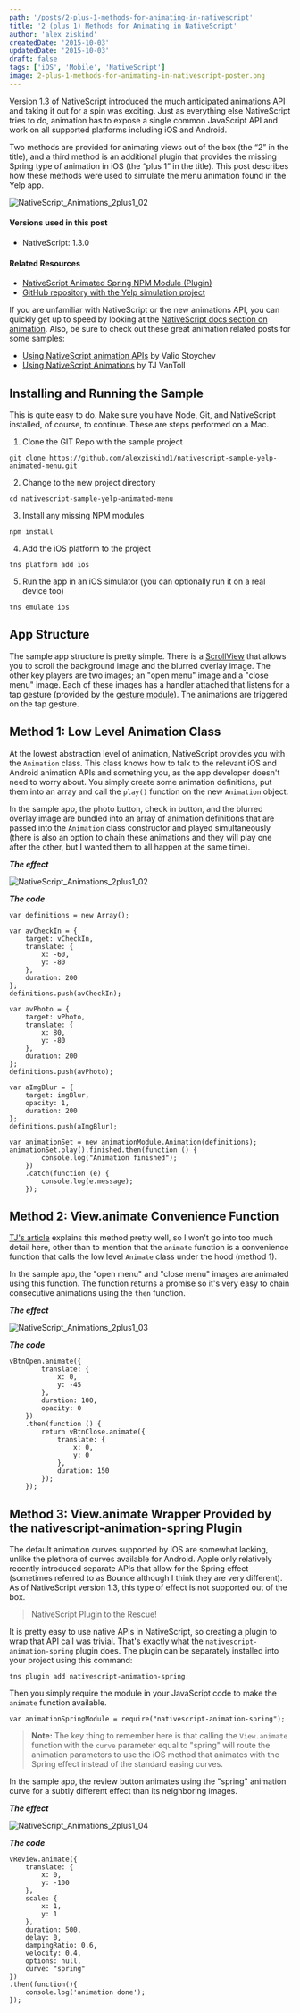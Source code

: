 ```yaml
---
path: '/posts/2-plus-1-methods-for-animating-in-nativescript'
title: '2 (plus 1) Methods for Animating in NativeScript'
author: 'alex_ziskind'
createdDate: '2015-10-03'
updatedDate: '2015-10-03'
draft: false
tags: ['iOS', 'Mobile', 'NativeScript']
image: 2-plus-1-methods-for-animating-in-nativescript-poster.png
---
```


Version 1.3 of NativeScript introduced the much anticipated animations API and taking it out for a spin was exciting. Just as everything else NativeScript tries to do, animation has to expose a single common JavaScript API and work on all supported platforms including iOS and Android.

Two methods are provided for animating views out of the box (the “2” in the title), and a third method is an additional plugin that provides the missing Spring type of animation in iOS (the “plus 1” in the title). This post describes how these methods were used to simulate the menu animation found in the Yelp app.

![NativeScript_Animations_2plus1_02](NativeScript_Animations_2plus1_01.gif)

#### Versions used in this post 

* NativeScript: 1.3.0

#### Related Resources 

* [NativeScript Animated Spring NPM Module (Plugin)](https://www.nativescript.org/blog/details/using-nativescript-animations-api)
* [GitHub repository with the Yelp simulation project](https://github.com/alexziskind1/nativescript-sample-yelp-animated-menu)

If you are unfamiliar with NativeScript or the new animations API, you can quickly get up to speed by looking at the [NativeScript docs section on animation](http://docs.nativescript.org/animation). Also, be sure to check out these great animation related posts for some samples: 

* [Using NativeScript animation APIs](https://www.nativescript.org/blog/details/using-nativescript-animations-api) by Valio Stoychev 
* [Using NativeScript Animations](https://www.nativescript.org/blog/details/using-nativescript-animations) by TJ VanToll 

## Installing and Running the Sample

This is quite easy to do. Make sure you have Node, Git, and NativeScript installed, of course, to continue. These are steps performed on a Mac.

1. Clone the GIT Repo with the sample project 

```
git clone https://github.com/alexziskind1/nativescript-sample-yelp-animated-menu.git
```

2. Change to the new project directory 

```
cd nativescript-sample-yelp-animated-menu
```

3. Install any missing NPM modules 

```
npm install
```

4. Add the iOS platform to the project 

```
tns platform add ios
```

5. Run the app in an iOS simulator (you can optionally run it on a real device too) 

```
tns emulate ios
```

## App Structure

The sample app structure is pretty simple. There is a [ScrollView](https://docs.nativescript.org/ApiReference/ui/scroll-view/HOW-TO.html) that allows you to scroll the background image and the blurred overlay image. The other key players are two images; an "open menu" image and a "close menu" image. Each of these images has a handler attached that listens for a tap gesture (provided by the [gesture module](https://docs.nativescript.org/gestures)). The animations are triggered on the tap gesture. 

## Method 1: Low Level Animation Class

At the lowest abstraction level of animation, NativeScript provides you with the `Animation` class. This class knows how to talk to the relevant iOS and Android animation APIs and something you, as the app developer doesn't need to worry about. You simply create some animation definitions, put them into an array and call the `play()` function on the new `Animation` object.

In the sample app, the photo button, check in button, and the blurred overlay image are bundled into an array of animation definitions that are passed into the `Animation` class constructor and played simultaneously (there is also an option to chain these animations and they will play one after the other, but I wanted them to all happen at the same time).

_**The effect**_

![NativeScript_Animations_2plus1_02](NativeScript_Animations_2plus1_02.gif)

_**The code**_

```
var definitions = new Array();

var avCheckIn = {
    target: vCheckIn,
    translate: {
        x: -60,
        y: -80
    },
    duration: 200
};
definitions.push(avCheckIn);
 
var avPhoto = {
    target: vPhoto,
    translate: {
        x: 80,
        y: -80
    },
    duration: 200
};
definitions.push(avPhoto);
 
var aImgBlur = {
    target: imgBlur,
    opacity: 1,
    duration: 200
};
definitions.push(aImgBlur);
 
var animationSet = new animationModule.Animation(definitions);
animationSet.play().finished.then(function () {
        console.log("Animation finished");
    })
    .catch(function (e) {
        console.log(e.message);
    });
```

## Method 2: View.animate Convenience Function

[TJ's article](https://www.nativescript.org/blog/details/using-nativescript-animations) explains this method pretty well, so I won't go into too much detail here, other than to mention that the `animate` function is a convenience function that calls the low level `Animate` class under the hood (method 1).

In the sample app, the "open menu" and "close menu" images are animated using this function. The function returns a promise so it's very easy to chain consecutive animations using the `then` function.

_**The effect**_

![NativeScript_Animations_2plus1_03](NativeScript_Animations_2plus1_03.gif)

_**The code**_

```
vBtnOpen.animate({
        translate: {
            x: 0,
            y: -45
        },
        duration: 100,
        opacity: 0
    })
    .then(function () {
        return vBtnClose.animate({
            translate: {
                x: 0,
                y: 0
            },
            duration: 150
        });
    });
```

## Method 3: View.animate Wrapper Provided by the nativescript-animation-spring Plugin

The default animation curves supported by iOS are somewhat lacking, unlike the plethora of curves available for Android. Apple only relatively recently introduced separate APIs that allow for the Spring effect (sometimes referred to as Bounce although I think they are very different). As of NativeScript version 1.3, this type of effect is not supported out of the box.

> NativeScript Plugin to the Rescue!

It is pretty easy to use native APIs in NativeScript, so creating a plugin to wrap that API call was trivial. That's exactly what the `nativescript-animation-spring` plugin does. The plugin can be separately installed into your project using this command:

```
tns plugin add nativescript-animation-spring
```

Then you simply require the module in your JavaScript code to make the `animate` function available.

```
var animationSpringModule = require("nativescript-animation-spring");
```

> **Note:** The key thing to remember here is that calling the `View.animate` function with the `curve` parameter equal to "spring" will route the animation parameters to use the iOS method that animates with the Spring effect instead of the standard easing curves.

In the sample app, the review button animates using the "spring" animation curve for a subtly different effect than its neighboring images.

_**The effect**_

![NativeScript_Animations_2plus1_04](NativeScript_Animations_2plus1_04.gif)

_**The code**_

```
vReview.animate({
    translate: {
        x: 0,
        y: -100
    },
    scale: {
        x: 1,
        y: 1
    },
    duration: 500,
    delay: 0,
    dampingRatio: 0.6,
    velocity: 0.4,
    options: null,
    curve: "spring"
})
.then(function(){
    console.log('animation done');
});
```
